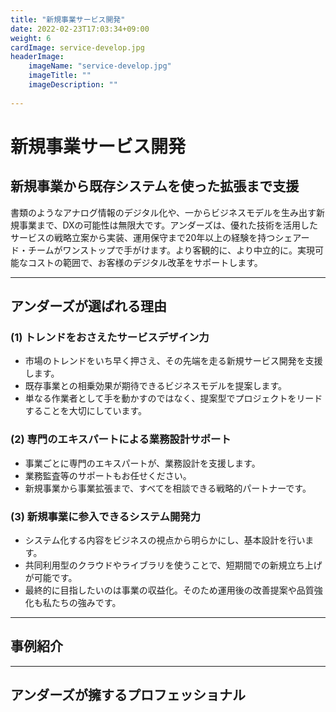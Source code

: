 ```yaml
---
title: "新規事業サービス開発"
date: 2022-02-23T17:03:34+09:00
weight: 6
cardImage: service-develop.jpg
headerImage:
    imageName: "service-develop.jpg"
    imageTitle: ""
    imageDescription: ""
 
---
```


# 新規事業サービス開発　

## 新規事業から既存システムを使った拡張まで支援   
書類のようなアナログ情報のデジタル化や、一からビジネスモデルを生み出す新規事業まで、DXの可能性は無限大です。アンダーズは、優れた技術を活用したサービスの戦略立案から実装、運用保守まで20年以上の経験を持つシェアード・チームがワンストップで手がけます。より客観的に、より中立的に。実現可能なコストの範囲で、お客様のデジタル改革をサポートします。

***

## アンダーズが選ばれる理由

### (1)	トレンドをおさえたサービスデザイン力
* 市場のトレンドをいち早く押さえ、その先端を走る新規サービス開発を支援します。
* 既存事業との相乗効果が期待できるビジネスモデルを提案します。
* 単なる作業者として手を動かすのではなく、提案型でプロジェクトをリードすることを大切にしています。

### (2)	専門のエキスパートによる業務設計サポート
* 事業ごとに専門のエキスパートが、業務設計を支援します。
* 業務監査等のサポートもお任せください。
* 新規事業から事業拡張まで、すべてを相談できる戦略的パートナーです。

### (3)	新規事業に参入できるシステム開発力
* システム化する内容をビジネスの視点から明らかにし、基本設計を行います。
* 共同利用型のクラウドやライブラリを使うことで、短期間での新規立ち上げが可能です。
* 最終的に目指したいのは事業の収益化。そのため運用後の改善提案や品質強化も私たちの強みです。

***

## 事例紹介

***

## アンダーズが擁するプロフェッショナル